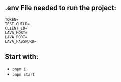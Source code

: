 
## .env File needed to run the project: 
```.env
TOKEN=
TEST_GUILD=
CLIENT_ID=
LAVA_HOST=
LAVA_PORT=
LAVA_PASSWORD=
```

## Start with:
 - `pnpm i`
 - `pnpm start`
